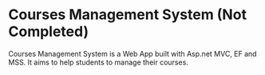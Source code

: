 # Courses Management System (Not Completed)

Courses Management System is a Web App built with Asp.net MVC, EF and MSS.
It aims to help students to manage their courses.
